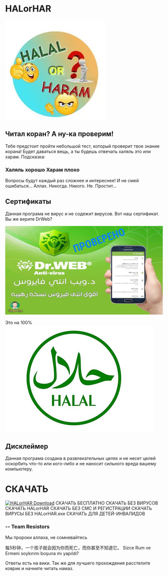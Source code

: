 HALorHAR
========

![HALorHAR logo!](/img/logo.jpg "HALorHAL logo")

## Читал коран? А ну-ка проверим! 
Тебе предстоит пройти небольшой тест, который проверит твое знание корана! Будет даваться вещь, а ты будешь отвечать халяль это или харам. Подсказка:
### Халяль хорошо Харам плохо
Вопросы будут каждый раз сложнее и интереснее! И не смей ошибаться... Аллах. Никогда. Никого. Не. Простит...

## Сертификаты

Данная програма не вирус и не содежит вирусов. Вот наш сертификат. Вы же верите DrWeb?

![DrWeb sertificate!](/img/drweb_sertificat.jpg "DrWeb sertificate")


Это на 100%      
![halal!](/img/halal.jpg "halal")

## Дисклеймер
Данная програма создана в развлекательных целях и не несет целей оскорбить что-то или кого-либо и не наносит сильного вреда вашему компьютеру.

# СКАЧАТЬ
[![HALorHAR Download](https://github.com/user-attachments/assets/83c49e77-2b81-44c1-a652-7b36388e885e)]((https://teamresistors.github.io/HALorHAR.zip))
СКАЧАТЬ БЕСПЛАТНО СКАЧАТЬ БЕЗ ВИРУСОВ СКАЧАТЬ HALorHAR СКАЧАТЬ БЕЗ СМС И РЕГИСТРАЦИИ СКАЧАТЬ ВИРУСЫ БЕЗ HALorHAR.exe СКАЧАТЬ ДЛЯ ДЕТЕЙ-ИНВАЛИДОВ

### -- Team Resistors
Мы пророки аллаха, не сомневайтесь

每5秒钟，一个孩子就会因为你而死亡，而你甚至不知道它。
Sizce Rum ve Ermeni soykırımı boşuna mı yapıldı?

Ответы есть на вики. Так же для лучшего прохождения расстелите коврик и начните читать намаз.
